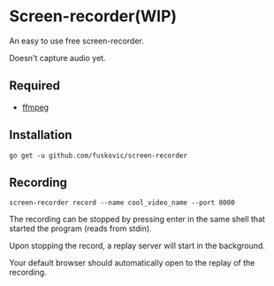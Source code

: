 # Screen-recorder(WIP)

An easy to use free screen-recorder.

Doesn't capture audio yet.

## Required

- [ffmpeg](https://ffmpeg.org/download.html)

## Installation

    go get -u github.com/fuskovic/screen-recorder

## Recording

    screen-recorder record --name cool_video_name --port 8000

The recording can be stopped by pressing enter in the same shell that started the program (reads from stdin).

Upon stopping the record, a replay server will start in the background.

Your default browser should automatically open to the replay of the recording.